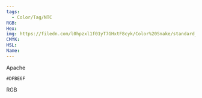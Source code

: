 ```yaml
---
tags:
  - Color/Tag/NTC
RGB:
Hex:
img: https://filedn.com/l0hpzxl1f01yT7GHxtF8cyk/Color%20Snake/standard_csv_to_svg/%23/DFBE6F.svg
CMYK:
HSL:
Name:
---
```

Apache
```palette
#DFBE6F
```
RGB
